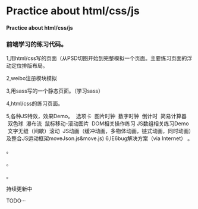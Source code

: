 # Practice about html/css/js

#### Practice about html/css/js

### 前端学习的练习代码。

1,用html/css写的页面（从PSD切图开始到完整模拟一个页面。主要练习页面的浮动定位排版布局。

2,weibo注册模块模拟

3,用sass写的一个静态页面。（学习sass）

4,html/css的练习页面。

5,各种JS特效，效果Demo。
  选项卡
  图片时钟
  数字时钟
  倒计时
  简易计算器
  双色球
  瀑布流
  鼠标移动-滚动图片
  DOM相关操作练习
  JS数组相关练习Demo
  文字无缝（间歇）滚动
  JS动画（缓冲动画，多物体动画，链式动画，同时动画）及整合JS运动框架moveJson.js&move.js)
6,IE6bug解决方案（via Internet）
。

。

。

。

持续更新中

TODO···
